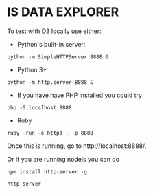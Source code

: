 
IS DATA EXPLORER
================

To test with D3 locally use either:


* Python's built-in server:

`python -m SimpleHTTPServer 8888 &`

* Python 3+

`python -m http.server 8888 &`

* If you have have PHP installed you could try

`php -S localhost:8888`

* Ruby

`ruby -run -e httpd . -p 8888`


Once this is running, go to http://localhost:8888/.

Or if you are running nodejs you can do

`npm install http-server -g`

`http-server`